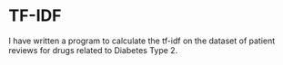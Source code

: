 # TF-IDF
I have written a program to calculate the tf-idf on the dataset of patient reviews for drugs related to Diabetes Type 2.
